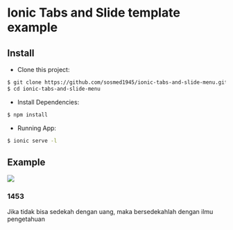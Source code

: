 # Ionic Tabs and Slide template example
## Install
- Clone this project:
```bash
$ git clone https://github.com/sosmed1945/ionic-tabs-and-slide-menu.git
$ cd ionic-tabs-and-slide-menu
```
- Install Dependencies:
```bash
$ npm install
```
- Running App:
```bash
$ ionic serve -l
```
## Example
![](https://media.giphy.com/media/m4soD3oDHoUaA/giphy.gif)

### 1453
Jika tidak bisa sedekah dengan uang, maka bersedekahlah dengan ilmu pengetahuan
